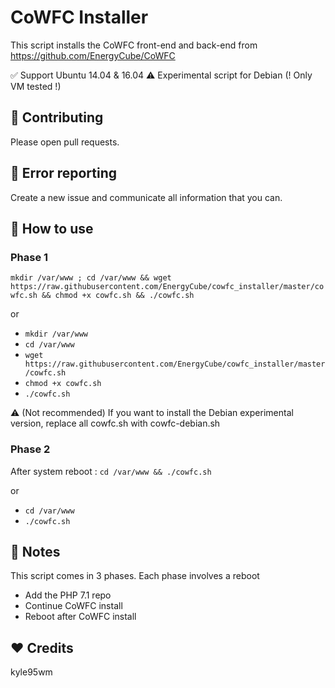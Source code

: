 CoWFC Installer
======

This script installs the CoWFC front-end and back-end from https://github.com/EnergyCube/CoWFC

✅ Support Ubuntu 14.04 & 16.04
⚠️ Experimental script for Debian (! Only VM tested !)

🔨 Contributing
-------

Please open pull requests.

🔧 Error reporting
-------

Create a new issue and communicate all information that you can.

📝 How to use
-------

### Phase 1
`mkdir /var/www ; cd /var/www && wget https://raw.githubusercontent.com/EnergyCube/cowfc_installer/master/cowfc.sh && chmod +x cowfc.sh && ./cowfc.sh`

or

-	`mkdir /var/www`
-	`cd /var/www`
-	`wget https://raw.githubusercontent.com/EnergyCube/cowfc_installer/master/cowfc.sh`
-	`chmod +x cowfc.sh`
-	`./cowfc.sh`

⚠️ (Not recommended) If you want to install the Debian experimental version, replace all cowfc.sh with cowfc-debian.sh

### Phase 2
After system reboot : `cd /var/www && ./cowfc.sh`

or

-	`cd /var/www`
-	`./cowfc.sh`

📖 Notes
-------

This script comes in 3 phases. Each phase involves a reboot
-	Add the PHP 7.1 repo
-	Continue CoWFC install
-	Reboot after CoWFC install

❤️ Credits
-------
kyle95wm
